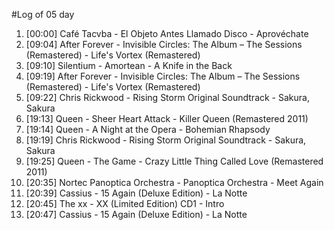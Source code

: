 #Log of 05 day

1. [00:00] Café Tacvba - El Objeto Antes Llamado Disco - Aprovéchate
1. [09:04] After Forever - Invisible Circles: The Album – The Sessions (Remastered) - Life's Vortex (Remastered)
1. [09:10] Silentium - Amortean - A Knife in the Back
1. [09:19] After Forever - Invisible Circles: The Album – The Sessions (Remastered) - Life's Vortex (Remastered)
1. [09:22] Chris Rickwood - Rising Storm Original Soundtrack - Sakura, Sakura
1. [19:13] Queen - Sheer Heart Attack - Killer Queen (Remastered 2011)
1. [19:14] Queen - A Night at the Opera - Bohemian Rhapsody
1. [19:19] Chris Rickwood - Rising Storm Original Soundtrack - Sakura, Sakura
1. [19:25] Queen - The Game - Crazy Little Thing Called Love (Remastered 2011)
1. [20:35] Nortec Panoptica Orchestra - Panoptica Orchestra - Meet Again
1. [20:39] Cassius - 15 Again (Deluxe Edition) - La Notte
1. [20:45] The xx - XX (Limited Edition) CD1 - Intro
1. [20:47] Cassius - 15 Again (Deluxe Edition) - La Notte
